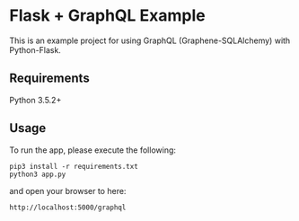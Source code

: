 # Flask + GraphQL Example
This is an example project for using GraphQL (Graphene-SQLAlchemy) with Python-Flask.

## Requirements
Python 3.5.2+

## Usage
To run the app, please execute the following:
```
pip3 install -r requirements.txt
python3 app.py
```
and open your browser to here:
```
http://localhost:5000/graphql
```

